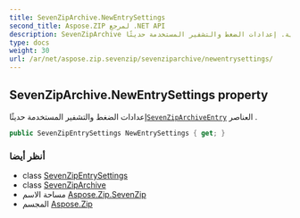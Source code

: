 ```yaml
---
title: SevenZipArchive.NewEntrySettings
second_title: Aspose.ZIP لمرجع .NET API
description: SevenZipArchive ملكية. إعدادات الضغط والتشفير المستخدمة حديثًاSevenZipArchiveEntry العناصر .
type: docs
weight: 30
url: /ar/net/aspose.zip.sevenzip/sevenziparchive/newentrysettings/
---
```

## SevenZipArchive.NewEntrySettings property

إعدادات الضغط والتشفير المستخدمة حديثًا[`SevenZipArchiveEntry`](../../sevenziparchiveentry/) العناصر .

```csharp
public SevenZipEntrySettings NewEntrySettings { get; }
```

### أنظر أيضا

* class [SevenZipEntrySettings](../../../aspose.zip.saving/sevenzipentrysettings/)
* class [SevenZipArchive](../)
* مساحة الاسم [Aspose.Zip.SevenZip](../../sevenziparchive/)
* المجسم [Aspose.Zip](../../../)


